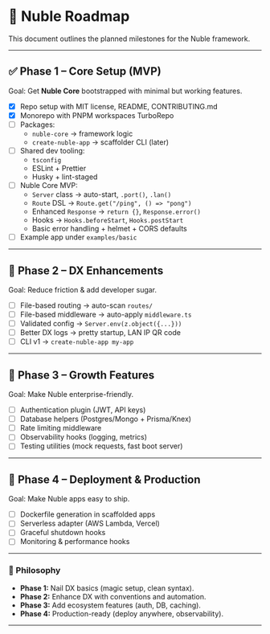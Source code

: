 # 🚀 Nuble Roadmap

This document outlines the planned milestones for the Nuble framework.

---

## ✅ Phase 1 – Core Setup (MVP)

Goal: Get **Nuble Core** bootstrapped with minimal but working features.

- [x] Repo setup with MIT license, README, CONTRIBUTING.md
- [x] Monorepo with PNPM workspaces TurboRepo
- [ ] Packages:
  - `nuble-core` → framework logic
  - `create-nuble-app` → scaffolder CLI (later)
- [ ] Shared dev tooling:
  - `tsconfig`
  - ESLint + Prettier
  - Husky + lint-staged
- [ ] Nuble Core MVP:
  - `Server` class → auto-start, `.port()`, `.lan()`
  - `Route` DSL → `Route.get("/ping", () => "pong")`
  - Enhanced `Response` → `return {}`, `Response.error()`
  - Hooks → `Hooks.beforeStart`, `Hooks.postStart`
  - Basic error handling + helmet + CORS defaults
- [ ] Example app under `examples/basic`

---

## 🔄 Phase 2 – DX Enhancements

Goal: Reduce friction & add developer sugar.

- [ ] File-based routing → auto-scan `routes/`
- [ ] File-based middleware → auto-apply `middleware.ts`
- [ ] Validated config → `Server.env(z.object({...}))`
- [ ] Better DX logs → pretty startup, LAN IP QR code
- [ ] CLI v1 → `create-nuble-app my-app`

---

## 🚧 Phase 3 – Growth Features

Goal: Make Nuble enterprise-friendly.

- [ ] Authentication plugin (JWT, API keys)
- [ ] Database helpers (Postgres/Mongo + Prisma/Knex)
- [ ] Rate limiting middleware
- [ ] Observability hooks (logging, metrics)
- [ ] Testing utilities (mock requests, fast boot server)

---

## 🏁 Phase 4 – Deployment & Production

Goal: Make Nuble apps easy to ship.

- [ ] Dockerfile generation in scaffolded apps
- [ ] Serverless adapter (AWS Lambda, Vercel)
- [ ] Graceful shutdown hooks
- [ ] Monitoring & performance hooks

---

### 🎯 Philosophy

- **Phase 1:** Nail DX basics (magic setup, clean syntax).
- **Phase 2:** Enhance DX with conventions and automation.
- **Phase 3:** Add ecosystem features (auth, DB, caching).
- **Phase 4:** Production-ready (deploy anywhere, observability).

---